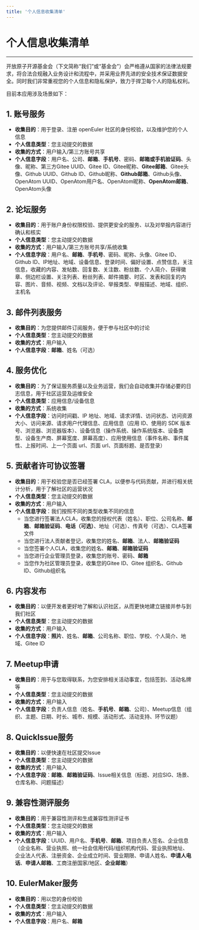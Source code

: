 ```yaml
---
title: '个人信息收集清单'
---
```


<div class='markdown markdown-statement'>

# 个人信息收集清单

<hr/>

开放原子开源基金会（下文简称“我们”或“基金会”）会严格遵从国家的法律法规要求，将合法合规融入业务设计和流程中，并采用业界先进的安全技术保证数据安全。同时我们非常重视您的个人信息和隐私保护，致力于捍卫每个人的隐私权利。

目前本应用涉及场景如下：

## 1. 账号服务

- **收集目的**：用于登录、注册 openEuler 社区的身份校验，以及维护您的个人信息
- **个人信息类型**：您主动提交的数据
- **收集的方式**：用户输入/第三方账号共享
- **个人信息字段**：用户名、公司、**邮箱**、**手机号**、密码、**邮箱或手机验证码**、头像、昵称、第三方Gitee UUID、Gitee ID、Gitee昵称、**Gitee邮箱**、Gitee头像、Github UUID、Github ID、Github昵称、**Github邮箱**、Github头像、OpenAtom UUID、OpenAtom用户名、OpenAtom昵称、**OpenAtom邮箱**、OpenAtom头像

## 2. 论坛服务

- **收集目的**：用于账户身份权限校验、提供更安全的服务、以及对举报内容进行确认和核实
- **个人信息类型**：您主动提交的数据
- **收集的方式**：用户输入/第三方账号共享/系统收集
- **个人信息字段**：用户名、**邮箱**、**手机号**、密码、昵称、头像、Gitee ID、Github ID、IP地址、地域、设备信息、登录时间、偏好设置、点赞信息，关注信息，收藏的内容、发帖数、回复数、关注数、粉丝数、个人简介、获得徽章、侧边栏设置、关注列表、粉丝列表、邮件摘要、时区、发表和回复的内容、图片、音频、视频、文档以及评论、举报类型、举报描述、地域、组织、主机名

## 3. 邮件列表服务

- **收集目的**：为您提供邮件订阅服务，便于参与社区中的讨论
- **个人信息类型**：您主动提交的数据
- **收集的方式**：用户输入
- **个人信息字段**：**邮箱**、姓名（可选）

## 4. 服务优化

- **收集目的**：为了保证服务质量以及业务运营，我们会自动收集并存储必要的日志信息，用于社区运营及运维安全
- **个人信息类型**：应用信息/设备信息
- **收集的方式**：系统收集
- **个人信息字段**：访问时间戳、IP 地址、地域、请求详情、访问状态、访问资源大小、访问来源、请求用户代理信息、应用信息（应用 ID、使用的 SDK 版本号、浏览器、浏览器版本）、设备信息（操作系统、操作系统版本、设备类型、设备生产商、屏幕宽度、屏幕高度）、应用使用信息（事件名称、事件属性、上报时间、上一个页面 url、页面 url、页面标题、是否登录）

## 5. 贡献者许可协议签署

- **收集目的**：用于校验您是否已经签署 CLA，以便参与代码贡献，并进行相关统计分析，用于了解社区的运营状况
- **个人信息类型**：您主动提交的数据
- **收集的方式**：用户输入
- **个人信息字段**：我们按照不同的类型收集不同的信息
  - 当您进行签署法人CLA，收集您的授权代表（姓名）、职位、公司名称、**邮箱**、**邮箱验证码**、**电话（可选）**、地址（可选）、传真号（可选）、CLA签署文件
  - 当您进行法人贡献者登记，收集您的姓名、**邮箱**、法人、**邮箱验证码**
  - 当您签署个人CLA，收集您的姓名、**邮箱**、**邮箱验证码**
  - 当您进行企业管理员登录，收集您的账号、密码、**邮箱**
  - 当您作为社区管理员登录，收集您的Gitee ID、Gitee 组织名、Github ID、Github组织名

## 6. 内容发布

- **收集目的**：以便开发者更好地了解和认识社区，从而更快地建立链接并参与到我们社区
- **个人信息类型**：您主动提交的数据
- **收集的方式**：用户输入
- **个人信息字段**：**照片**、姓名、**邮箱**、公司名称、职位、学校、个人简介、地域、Gitee ID

## 7. Meetup申请

- **收集目的**：用于与您取得联系，为您安排相关活动事宜，包括签到、活动名牌等
- **个人信息类型**：您主动提交的数据
- **收集的方式**：用户输入
- **个人信息字段**：负责人信息（姓名、**手机号**、**邮箱**、公司）、Meetup信息（组织、主题、日期、时长、城市、规模、活动形式、活动支持、环节议题）

## 8. QuickIssue服务

- **收集目的**：以便快速在社区提交Issue
- **个人信息类型**：您主动提交的数据
- **收集的方式**：用户输入
- **个人信息字段**：**邮箱**、**邮箱验证码**、Issue相关信息（标题、对应SIG、场景、仓库名称、问题描述）

## 9. 兼容性测评服务

- **收集目的**：用于兼容性测评和生成兼容性测评证书
- **个人信息类型**：您主动提交的数据
- **收集的方式**：用户输入
- **个人信息字段**：UUID、用户名、**手机号**、**邮箱**、项目负责人签名、企业信息（企业名称、营业执照、统一社会信用代码/组织机构代码、营业执照地址、企业法人代表、注册资金、企业成立时间、营业期限、申请人姓名、**申请人电话**、**申请人邮箱**、工商注册国家/地区、**企业邮箱**）

## 10. EulerMaker服务

- **收集目的**：用以您的身份校验
- **个人信息类型**：您主动提交的数据
- **收集的方式**：用户输入
- **个人信息字段**：用户名、**邮箱**

</div>
